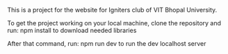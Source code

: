 This is a project for the website for Igniters club of VIT Bhopal University.

To get the project working on your local machine, clone the repository and run: npm install to download needed libraries

After that command, run: npm run dev to run the dev localhost server
